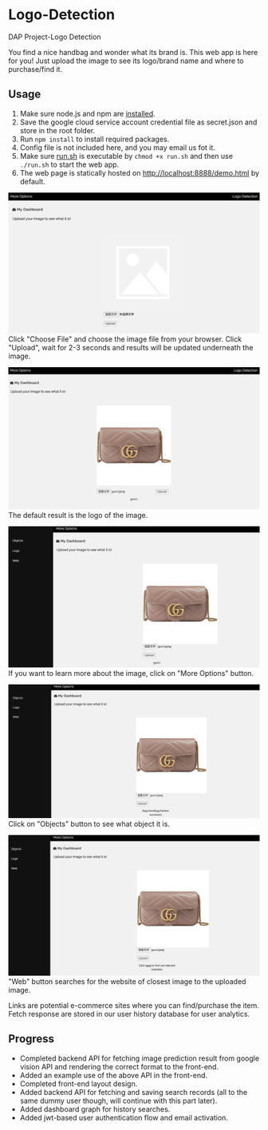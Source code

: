 # Logo-Detection
DAP Project-Logo Detection

You find a nice handbag and wonder what its brand is. This web app is here for you! Just upload the image to see its logo/brand name and where to purchase/find it.

## Usage

1. Make sure node.js and npm are [installed](https://treehouse.github.io/installation-guides/mac/node-mac.html).
2. Save the google cloud service account credential file as secret.json and store in the root folder.
3. Run `npm install` to install required packages.
4. Config file is not included here, and you may email us fot it.
5. Make sure [run.sh](../blob/master/run.sh) is executable by `chmod +x run.sh` and then use `./run.sh` to start the web app.
6. The web page is statically hosted on <http://localhost:8888/demo.html> by default.

![default](https://github.com/vchsiu28/Logo-Detection/blob/master/img/default2.png)
Click "Choose File" and choose the image file from your browser. Click "Upload", wait for 2-3 seconds and results will be updated underneath the image. 

![object](https://github.com/vchsiu28/Logo-Detection/blob/master/img/logo2.png)
The default result is the logo of the image. 

![logo](https://github.com/vchsiu28/Logo-Detection/blob/master/img/more_options.png)
If you want to learn more about the image, click on "More Options" button.

![logo](https://github.com/vchsiu28/Logo-Detection/blob/master/img/object2.png)
Click on "Objects" button to see what object it is.

![web](https://github.com/vchsiu28/Logo-Detection/blob/master/img/web2.png)
"Web" button searches for the website of closest image to the uploaded image. 

Links are potential e-commerce sites where you can find/purchase the item.   
Fetch response are stored in our user history database for user analytics. 

## Progress
* Completed backend API for fetching image prediction result from google vision API and rendering the correct format to the front-end.
* Added an example use of the above API in the front-end.
* Completed front-end layout design.
* Added backend API for fetching and saving search records (all to the same dummy user though, will continue with this part later).
* Added dashboard graph for history searches.
* Added jwt-based user authentication flow and email activation.






